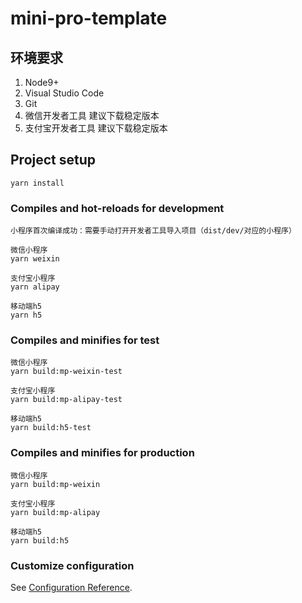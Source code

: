 # mini-pro-template

## 环境要求
1. Node9+
2. Visual Studio Code
3. Git
4. 微信开发者工具       建议下载稳定版本
5. 支付宝开发者工具    建议下载稳定版本



## Project setup
```
yarn install
```

### Compiles and hot-reloads for development
```
小程序首次编译成功：需要手动打开开发者工具导入项目（dist/dev/对应的小程序）

微信小程序
yarn weixin

支付宝小程序
yarn alipay

移动端h5
yarn h5
```

### Compiles and minifies for test
```
微信小程序
yarn build:mp-weixin-test

支付宝小程序
yarn build:mp-alipay-test

移动端h5
yarn build:h5-test
```


### Compiles and minifies for production
```
微信小程序
yarn build:mp-weixin

支付宝小程序
yarn build:mp-alipay

移动端h5
yarn build:h5
```

### Customize configuration
See [Configuration Reference](https://cli.vuejs.org/config/).
